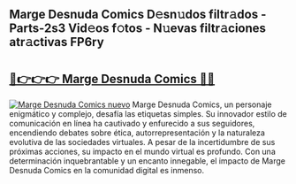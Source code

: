 ## Marge Desnuda Comics D𝚎sn𝚞dos filtr𝚊dos - Parts-2s3 Vid𝚎os f𝚘tos - N𝚞evas filtr𝚊ciones atr𝚊ctivas FP6ry

# <h2><a href="http://mb4yw6k.tromn.icu/?c=Marge+Desnuda+Comics">🔗👉👉👉 Marge Desnuda Comics 🔗🔗</a></h2>

[![Marge Desnuda Comics nuevo](https://i.imgur.com/pEAQMta.gif)](http://mb4yw6k.tromn.icu/?c=Marge+Desnuda+Comics)
Marge Desnuda Comics, un personaje enigmático y complejo, desafía las etiquetas simples. Su innovador estilo de comunicación en línea ha cautivado y enfurecido a sus seguidores, encendiendo debates sobre ética, autorrepresentación y la naturaleza evolutiva de las sociedades virtuales. A pesar de la incertidumbre de sus próximas acciones, su impacto en el mundo virtual es profundo. Con una determinación inquebrantable y un encanto innegable, el impacto de Marge Desnuda Comics en la comunidad digital es inmenso.

